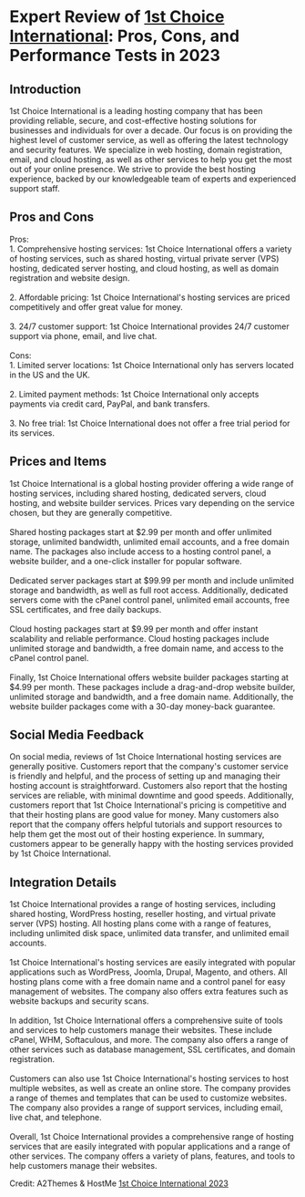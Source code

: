 <h1>Expert Review of <a href="https://a2themes.com/1st-choice-international-reviews">1st Choice International</a>: Pros, Cons, and Performance Tests in 2023</h1>
<h2>Introduction</h2>
1st Choice International is a leading hosting company that has been providing reliable, secure, and cost-effective hosting solutions for businesses and individuals for over a decade. Our focus is on providing the highest level of customer service, as well as offering the latest technology and security features. We specialize in web hosting, domain registration, email, and cloud hosting, as well as other services to help you get the most out of your online presence. We strive to provide the best hosting experience, backed by our knowledgeable team of experts and experienced support staff.
<h2>Pros and Cons</h2>
Pros: <br>1. Comprehensive hosting services: 1st Choice International offers a variety of hosting services, such as shared hosting, virtual private server (VPS) hosting, dedicated server hosting, and cloud hosting, as well as domain registration and website design.<br><br>2. Affordable pricing: 1st Choice International's hosting services are priced competitively and offer great value for money.<br><br>3. 24/7 customer support: 1st Choice International provides 24/7 customer support via phone, email, and live chat.<br><br>Cons:<br>1. Limited server locations: 1st Choice International only has servers located in the US and the UK.<br><br>2. Limited payment methods: 1st Choice International only accepts payments via credit card, PayPal, and bank transfers.<br><br>3. No free trial: 1st Choice International does not offer a free trial period for its services.
<h2>Prices and Items</h2>
1st Choice International is a global hosting provider offering a wide range of hosting services, including shared hosting, dedicated servers, cloud hosting, and website builder services. Prices vary depending on the service chosen, but they are generally competitive. <br><br>Shared hosting packages start at $2.99 per month and offer unlimited storage, unlimited bandwidth, unlimited email accounts, and a free domain name. The packages also include access to a hosting control panel, a website builder, and a one-click installer for popular software.<br><br>Dedicated server packages start at $99.99 per month and include unlimited storage and bandwidth, as well as full root access. Additionally, dedicated servers come with the cPanel control panel, unlimited email accounts, free SSL certificates, and free daily backups.<br><br>Cloud hosting packages start at $9.99 per month and offer instant scalability and reliable performance. Cloud hosting packages include unlimited storage and bandwidth, a free domain name, and access to the cPanel control panel.<br><br>Finally, 1st Choice International offers website builder packages starting at $4.99 per month. These packages include a drag-and-drop website builder, unlimited storage and bandwidth, and a free domain name. Additionally, the website builder packages come with a 30-day money-back guarantee.
<h2>Social Media Feedback</h2>
On social media, reviews of 1st Choice International hosting services are generally positive. Customers report that the company's customer service is friendly and helpful, and the process of setting up and managing their hosting account is straightforward. Customers also report that the hosting services are reliable, with minimal downtime and good speeds. Additionally, customers report that 1st Choice International's pricing is competitive and that their hosting plans are good value for money. Many customers also report that the company offers helpful tutorials and support resources to help them get the most out of their hosting experience. In summary, customers appear to be generally happy with the hosting services provided by 1st Choice International.
<h2>Integration Details</h2>
1st Choice International provides a range of hosting services, including shared hosting, WordPress hosting, reseller hosting, and virtual private server (VPS) hosting. All hosting plans come with a range of features, including unlimited disk space, unlimited data transfer, and unlimited email accounts.<br><br>1st Choice International's hosting services are easily integrated with popular applications such as WordPress, Joomla, Drupal, Magento, and others. All hosting plans come with a free domain name and a control panel for easy management of websites. The company also offers extra features such as website backups and security scans.<br><br>In addition, 1st Choice International offers a comprehensive suite of tools and services to help customers manage their websites. These include cPanel, WHM, Softaculous, and more. The company also offers a range of other services such as database management, SSL certificates, and domain registration.<br><br>Customers can also use 1st Choice International's hosting services to host multiple websites, as well as create an online store. The company provides a range of themes and templates that can be used to customize websites. The company also provides a range of support services, including email, live chat, and telephone.<br><br>Overall, 1st Choice International provides a comprehensive range of hosting services that are easily integrated with popular applications and a range of other services. The company offers a variety of plans, features, and tools to help customers manage their websites.
<p>Credit: A2Themes & HostMe <a href="https://a2themes.com/1st-choice-international-reviews">1st Choice International 2023</a></p>